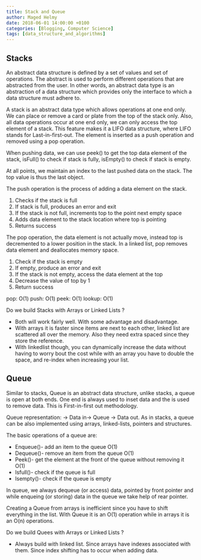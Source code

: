 ```yaml
---
title: Stack and Queue
author: Maged Helmy
date: 2018-06-01 14:00:00 +0100
categories: [Blogging, Computer Science]
tags: [data_structure_and_algorithms]
---
```


## Stacks

An abstract data structure is defined by a set of values and set of operations. The abstract is used to perform different operations that are abstracted from the user. In other words, an abstract data type is an abstraction of a data structure which provides only the interface to which a data structure must adhere to.

A stack is an abstract data type which allows operations at one end only. We can place or remove a card or plate from the top of the stack only. Also, all data operations occur at one end only, we can only access the top element of a stack.  This feature makes it a LIFO data structure, where LIFO stands for Last-in-first-out.  The element is inserted as a push operation and removed using a pop operation.

When pushing data, we can use peek() to get the top data element of the stack, isFull() to check if stack is fully, isEmpty() to check if stack is empty.

At all points, we maintain an index to the last pushed data on the stack. The top value is thus the last object.

The push operation is the process of adding a data element on the stack.

1)	Checks if the stack is full
2)	If stack is full, produces an error and exit
3)	If the stack is not full, increments top to the point next empty space
4)	Adds data element to the stack location where top is pointing
5)	Returns success

The pop operation, the data element is not actually move, instead top is decremented to a lower position in the stack. In a linked list, pop removes data element and deallocates memory space.

1)	Check if the stack is empty
2)	If empty, produce an error and exit
3)	If the stack is not empty, access the data element at the top
4)	Decrease the value of top by 1
5)	Return success

pop: O(1)
push: O(1)
peek: O(1)
lookup: O(1)

Do we build Stacks with Arrays or Linked Lists ?
- Both will work fairly well. With some advantage and disadvantage.
- With arrays it is faster since items are next to each other, linked list are scattered all over the memory. Also they need extra spaced since they store the reference.
- With linkedlist though, you can dynamically increase the data without having to worry bout the cost while with an array you have to double the space, and re-index when increasing your list.

## Queue

Similar to stacks, Queue is an abstract data structure, unlike stacks, a queue is open at both ends. One end is always used to inset data and the is used to remove data. This is First-in-first out methodology.

Queue representation: -> Data in-> Queue -> Data out. As in stacks, a queue can be also implemented using arrays, linked-lists, pointers and structures.

The basic operations of a queue are:
-	Enqueue()- add an item to the queue O(1)
-	Dequeue()- remove an item from the queue O(1)
-	Peek()- get the element at the front of the queue without removing it O(1)
-	Isfull()- check if the queue is full
-	Isempty()- check if the queue is empty

In queue, we always dequeue (or access) data, pointed by front pointer and while enqueing (or storing) data in the queue we take help of rear pointer.

Creating a Queue from arrays is inefficient since you have to shift everything in the list. With Queue it is an O(1) operation while in arrays it is an O(n) operations.

Do we build Quees with Arrays or Linked Lists ?
- Always build with linked list. Since arrays have indexes associated with them. Since index shifting has to occur when adding data.
